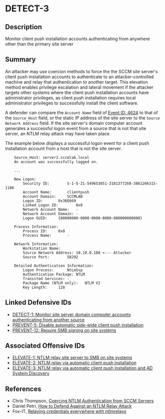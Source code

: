 # DETECT-3

## Description
Monitor client push installation accounts authenticating from anywhere other than the primary site server

## Summary
An attacker may use coercion methods to force the the SCCM site server's client push installation accounts to authenticate to an attacker-controlled machine and relay that authentication to another target. This elevation method enables privilege escalation and lateral movement if the attacker targets other systems where the client push installation accounts have administrator privileges, as client push installation requires local administrator privileges to successfully install the client software.

A defender can compare the `Account Name` field of [Event ID: 4624](https://learn.microsoft.com/en-us/previous-versions/windows/it-pro/windows-10/security/threat-protection/auditing/event-4624) to that of the `Source_Host` field, or the static IP address of the site server to the `Source Network Address` field. If the site server's domain computer account generates a successful logon event from a source that is not that site server, an NTLM relay attack may have taken place.

The example below displays a successful logon event for a client push installation account from a host that is not the site server.

```
    Source_Host: server2.sccmlab.local
    An account was successfully logged on.

    ...

    New Logon:
        Security ID:		S-1-5-21-549653051-3181377268-3861266315-1106
        Account Name:		clientpush
        Account Domain:		SCCMLAB
        Logon ID:		0x36E669
        Linked Logon ID:		0x0
        Network Account Name:	-
        Network Account Domain:	-
        Logon GUID:		{00000000-0000-0000-0000-000000000000}

    Process Information:
        Process ID:		0x0
        Process Name:		-

    Network Information:
        Workstation Name:	
        Source Network Address:	10.10.0.188 <--- Attacker
        Source Port:		58292

    Detailed Authentication Information:
        Logon Process:		NtLmSsp 
        Authentication Package:	NTLM
        Transited Services:	-
        Package Name (NTLM only):	NTLM V2
        Key Length:		128
```

## Linked Defensive IDs
- [DETECT-1: Monitor site server domain computer accounts authenticating from another source](../DETECT-1/detect-1_description.md)
- [PREVENT-5: Disable automatic side-wide client push installation](../../PREVENT/PREVENT-5/prevent-5_description.md)
- [PREVENT-12: Require SMB signing on site systems](../../PREVENT/PREVENT-12/prevent-12_description.md)

## Associated Offensive IDs
- [ELEVATE-1: NTLM relay site server to SMB on site systems](../../../attack-techniques/ELEVATE/ELEVATE-1/ELEVATE-1_description.md)
- [ELEVATE-2: NTLM relay via automatic client push installation](../../../attack-techniques/ELEVATE/ELEVATE-2/ELEVATE-2_description.md)
- [ELEVATE-3: NTLM relay via automatic client push installation and AD System Discovery](../../../attack-techniques/ELEVATE/ELEVATE-3/ELEVATE-3_description.md)

## References
- Chris Thompson, [Coercing NTLM Authentication from SCCM Servers](https://posts.specterops.io/coercing-ntlm-authentication-from-sccm-e6e23ea8260a)
- Daniel Petri, [How to Defend Against an NTLM Relay Attack](https://www.semperis.com/blog/how-to-defend-against-ntlm-relay-attack/)
- Fox-IT, [Relaying credentials everywhere with ntlmrelayx](https://blog.fox-it.com/2017/05/09/relaying-credentials-everywhere-with-ntlmrelayx/)
